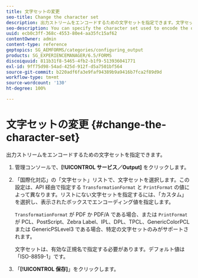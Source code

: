 ```yaml
---
title: 文字セットの変更
seo-title: Change the character set
description: 出力ストリームをエンコードするための文字セットを指定できます。文字セットの変更方法について説明します。
seo-description: You can specify the character set used to encode the output stream. Learn how you can change the character set.
uuid: ecb0c3ff-368c-4553-80e4-aa35fc15af62
contentOwner: admin
content-type: reference
geptopics: SG_AEMFORMS/categories/configuring_output
products: SG_EXPERIENCEMANAGER/6.5/FORMS
discoiquuid: 811b31f8-5465-4fb2-b1f9-513936041771
exl-id: 9ff75d98-54ad-425d-912f-d5a7501bf564
source-git-commit: b220adf6fa3e9faf94389b9a9416b7fca2f89d9d
workflow-type: tm+mt
source-wordcount: '130'
ht-degree: 100%

---
```


# 文字セットの変更 {#change-the-character-set}

出力ストリームをエンコードするための文字セットを指定できます。

1. 管理コンソールで、**[!UICONTROL サービス／Output]** をクリックします。
1. 「国際化対応」の「文字セット」リストで、文字セットを選択します。この設定は、API 経由で指定する `TransformationFormat` と `PrintFormat` の値によって異なります。リストにない文字セットを指定するには、「カスタム」を選択し、表示されたボックスでエンコーディング値を指定します。

   `TransformationFormat` が PDF か PDF/A である場合、または `PrintFormat` が PCL、PostScript、Zebra Label、IPL、DPL、TPCL、GenericColorPCL または GenericPSLevel3 である場合、特定の文字セットのみがサポートされます。

   文字セットは、有効な正規名で指定する必要があります。デフォルト値は「ISO-8859-1」です。

1. 「**[!UICONTROL 保存]**」をクリックします。
